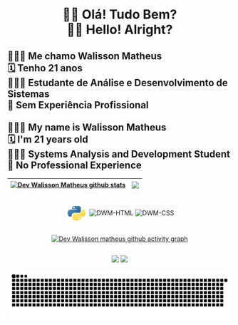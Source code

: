 <!-- Usando essa TAG você pode ocultar algo hehehe   -->

<h1 align="center"> 👋🏻 Olá! Tudo Bem? <br /> 👋🏻 Hello! Alright? </h1>

<h2>  👨🏻‍💻 Me chamo Walisson Matheus <br />  🗓️ Tenho 21 anos <br /> 👨🏻‍🎓 Estudante de Análise e Desenvolvimento de Sistemas <br /> 💭 Sem Experiência Profissional <br /> <br /> 👨🏻‍💻 My name is Walisson Matheus <br /> 🗓️ I'm 21 years old <br /> 👨🏻‍🎓 Systems Analysis and Development Student <br /> 💭 No Professional Experience
</h2>

<div align="center">

| <a href="https://github.com/DevWalissonMatheus"><img height="180" align="center" src="https://github-readme-stats.vercel.app/api?username=DevWalissonMatheus&show_icons=true&theme=radical&hide_border=true" alt="Dev Walisson Matheus github stats" /></a> | <a href="https://github.com/DevWalissonMatheus"><img height="180" align="center" src="https://github-readme-stats.vercel.app/api/top-langs/?username=DevWalissonMatheus&layout=compact&theme=radical&hide_border=true" /></a> 
  | ------------- | ------------- |

<div style="display: inline_block"><br>
  <img align="center" alt="DWM-Python" height="40" width="50" src="https://raw.githubusercontent.com/devicons/devicon/master/icons/python/python-original.svg">
  <img align="center" alt="DWM-HTML" height="40" width="50" src="https://cdn.jsdelivr.net/gh/devicons/devicon/icons/html5/html5-original.svg" />
  <img align="center" alt="DWM-CSS" height="40" width="50" src="https://cdn.jsdelivr.net/gh/devicons/devicon/icons/css3/css3-original.svg" />
  <!--<img align="center" alt="DWM-JavaScript" height="40" width="50" src="https://cdn.jsdelivr.net/gh/devicons/devicon/icons/javascript/javascript-original.svg" />-->
 </div>

##

<div> 
  
  [![Dev Walisson matheus github activity graph](https://github-readme-activity-graph.cyclic.app/graph?username=DevWalissonMatheus&bg_color=141321&color=FF428E&line=A8FDF6&point=F7D747&area=true&hide_border=true)](https://github.com/DevWalissonMatheus)
  
</div>

##

<div> 
  <a href="https://t.me/DevWalissonMatheus" target="_blank"><img src="https://img.shields.io/badge/Telegram-2CA5E0?style=for-the-badge&logo=telegram&logoColor=white" target="_blank"></a>
  <a href="https://www.linkedin.com/in/walisson-matheus-384222233/" target="_blank"><img src="https://img.shields.io/badge/-LinkedIn-%230077B5?style=for-the-badge&logo=linkedin&logoColor=white" target="_blank"></a> 
  
[![snake gif](https://github.com/DevWalissonMatheus/DevWalissonMatheus/blob/output/github-contribution-grid-snake.svg)](https://github.com/DevWalissonMatheus)
</div>
